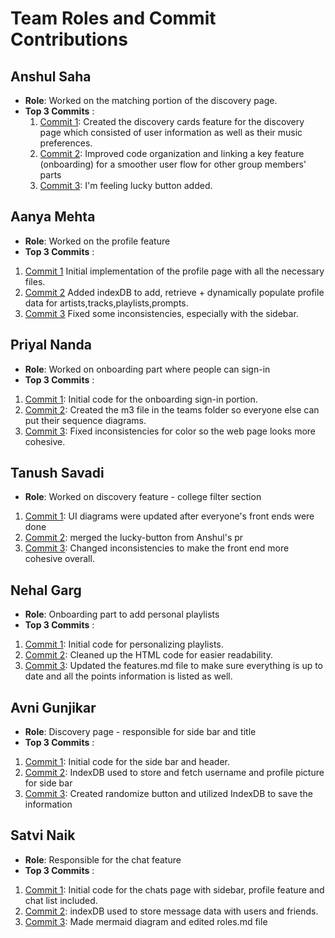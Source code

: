 # Team Roles and Commit Contributions

## Anshul Saha 
- **Role**: Worked on the matching portion of the discovery page.  
- **Top 3 Commits** : 
    1. [Commit 1](https://github.com/sheldor1510/spotifynder/commit/4c9a9b51e39609d56d964b7c3f36144a30b62292): 
    Created the discovery cards feature for the discovery page which consisted of user information as well as their music preferences. 
    2. [Commit 2](https://github.com/sheldor1510/spotifynder/commit/62fc1910ca691628babb0e9be3cabaa2d713216f): 
    Improved code organization and linking a key feature (onboarding) for a smoother user flow for other group members' parts 
    3. [Commit 3](https://github.com/sheldor1510/spotifynder/commit/9778af8ab6c9500066b528deadcb4a535b26360b):
    I'm feeling lucky button added. 

## Aanya Mehta 
- **Role**: Worked on the profile feature
- **Top 3 Commits** : 
1. [Commit 1](https://github.com/sheldor1510/spotifynder/commit/29cd22652a9dc24976de0f53049e627626fe288e) Initial implementation of the profile page with all the necessary files. 
2. [Commit 2](https://github.com/sheldor1510/spotifynder/commit/a54b62bc532bfac88c1fee26b44b306bf998bab8) Added indexDB to add, retrieve + dynamically populate profile data for artists,tracks,playlists,prompts.
3. [Commit 3](https://github.com/sheldor1510/spotifynder/commit/bebb81cb84c21d1e1bb67b89a8e6acd557c6b004) Fixed some inconsistencies, especially with the sidebar. 

## Priyal Nanda 
- **Role**: Worked on onboarding part where people can sign-in
- **Top 3 Commits** : 
1. [Commit 1](https://github.com/sheldor1510/spotifynder/commit/049c45cb6d418aa0d5d7c454678eea4ea7978564): Initial code for the onboarding sign-in portion.
2. [Commit 2](https://github.com/sheldor1510/spotifynder/commit/ccb53b140597ec7f63104beee721d510d2388239): Created the m3 file in the teams folder so everyone else can put their sequence diagrams.
3. [Commit 3](https://github.com/sheldor1510/spotifynder/commit/4b3718b25da05383313e4f50a48ce4a5710bf4f0): Fixed inconsistencies for color so the web page looks more cohesive.

## Tanush Savadi
- **Role**: Worked on discovery feature - college filter section
1. [Commit 1](https://github.com/sheldor1510/spotifynder/commit/56b961ee7dc2fef2044c26f98c64f426108fed83):  UI diagrams were updated after everyone's front ends were done
2. [Commit 2](https://github.com/sheldor1510/spotifynder/commit/b91f40a6d0eb74b10084d8e2271a7faa08d17607):   merged the lucky-button from Anshul's pr
3. [Commit 3](https://github.com/sheldor1510/spotifynder/commit/47dd9fe140b7086c82e483646c8bed0d4478b03d): Changed inconsistencies to make the front end more cohesive overall. 

## Nehal Garg 
- **Role**: Onboarding part to add personal playlists
- **Top 3 Commits** : 
1. [Commit 1](https://github.com/sheldor1510/spotifynder/commit/a650198837cfbf1a309773328a276a9c09953f8a):  Initial code for personalizing playlists. 
2. [Commit 2](https://github.com/sheldor1510/spotifynder/commit/18e94daf65d40b2f572c6066435394577459d4fb):  Cleaned up the HTML code for easier readability. 
3. [Commit 3](https://github.com/sheldor1510/spotifynder/commit/80acac92f581127df2a899bf91af550829f74cc1):  Updated the features.md file to make sure everything is up to date and all the points information is listed as well. 

## Avni Gunjikar 
- **Role**: Discovery page - responsible for side bar and title
- **Top 3 Commits** : 
1. [Commit 1](https://github.com/sheldor1510/spotifynder/commit/ea42787e980a10ea0a4838f9cdc47e64ddcfde49):  Initial code for the side bar and header. 
2. [Commit 2](https://github.com/sheldor1510/spotifynder/commit/a3711a08fa81da8fc9831e75d84621f315108a50):  IndexDB used to store and fetch username and profile picture for side bar 
3. [Commit 3](https://github.com/sheldor1510/spotifynder/commit/c5522a8f543d0e41983835e490421f75ff2d86b8):  Created randomize button and utilized IndexDB to save the information

## Satvi Naik
- **Role**: Responsible for the chat feature
- **Top 3 Commits** : 
1. [Commit 1](https://github.com/sheldor1510/spotifynder/commit/aa9e4532e9a0e189a51d14ad0317da39fbdbbe4e):  Initial code for the chats page with sidebar, profile feature and chat list included. 
2. [Commit 2](https://github.com/sheldor1510/spotifynder/commit/50a9296cc5faa05ad9376e14038cf7ce5063078e):  indexDB used to store message data with users and friends. 
3. [Commit 3](https://github.com/sheldor1510/spotifynder/commit/e337c78c2f51a10dab9467d5fc5630aef265a636):  Made mermaid diagram and edited roles.md file